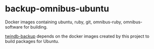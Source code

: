 # backup-omnibus-ubuntu
Docker images containing ubuntu, ruby, git, omnibus-ruby, omnibus-software for building.

[twindb-backup](https://github.com/twindb/backup/) depends on the docker images created by this project to build packages for Ubuntu.
